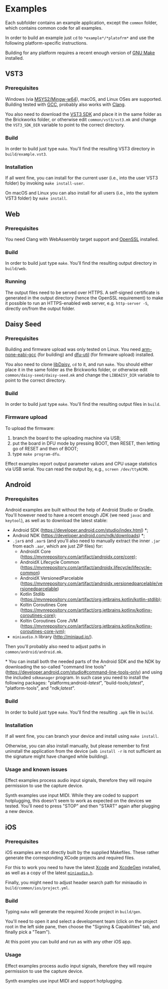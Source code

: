# Examples

Each subfolder contains an example application, except the `common` folder, which contains common code for all examples.

In order to build an example just `cd` to `*example*/*platofrm*` and use the following platform-specific instructions.

Building for any platform requires a recent enough version of [GNU Make](https://www.gnu.org/software/make/) installed.

## VST3

### Prerequisites

Windows (via [MSYS2/Mingw-w64](https://www.msys2.org/)), macOS, and Linux OSes are supported. Building tested with [GCC](https://gcc.gnu.org/), probably also works with [Clang](https://clang.llvm.org/).

You also need to download the [VST3 SDK](https://www.steinberg.net/developers/) and place it in the same folder as the Brickworks folder, or otherwise edit `common/vst3/vst3.mk` and change the `VST3_SDK_DIR` variable to point to the correct directory.

### Build

In order to build just type `make`. You'll find the resulting VST3 directory in `build/example.vst3`.

### Installation

If all went fine, you can install for the current user (i.e., into the user VST3 folder) by invoking `make install-user`.

On macOS and Linux you can also install for all users (i.e., into the system VST3 folder) by `make install`.

## Web

### Prerequisites

You need Clang with WebAssembly target support and [OpenSSL](https://www.openssl.org/) installed.

### Build

In order to build just type `make`. You'll find the resulting output directory in `build/web`.

### Running

The output files need to be served over HTTPS. A self-signed certificate is generated in the output directory (hence the OpenSSL requirement) to make it possible to run an HTTPS-enabled web server, e.g. `http-server -S`,  directly on/from the output folder.

## Daisy Seed

### Prerequisites

Building and firmware upload was only tested on Linux. You need [arm-none-eabi-gcc](https://developer.arm.com/Tools%20and%20Software/GNU%20Toolchain) (for building) and [dfu-util](https://dfu-util.sourceforge.net/) (for firmware upload) installed.

You also need to clone [libDaisy](https://github.com/electro-smith/libDaisy), `cd` to it, and run `make`. You should either place it in the same folder as the Brickworks folder, or otherwise edit `common/daisy-seed/daisy-seed.mk` and change the `LIBDAISY_DIR` variable to point to the correct directory.

### Build

In order to build just type `make`. You'll find the resulting output files in `build`.

### Firmware upload

To upload the firmware:

1. branch the board to the uploading machine via USB;
2. put the board in DFU mode by pressing BOOT, then RESET, then letting go of RESET and then of BOOT;
3. type `make program-dfu`.

Effect examples report output parameter values and CPU usage statistics via USB serial. You can read the output by, e.g., `screen /dev/ttyACM0`.

## Android

### Prerequisites

Android examples are built without the help of Android Studio or Gradle. You'll however need to have a recent enough JDK (we need `javac` and `keytool`), as well as to download the latest stable:

- Android SDK (https://developer.android.com/studio/index.html) \*;
- Android NDK (https://developer.android.com/ndk/downloads) \*;
- `.jar`s and `.aar`s (and you'll also need to manually extract the inner `.jar` from each `.aar`, which are just ZIP files) for:
  - AndroidX Core (https://mvnrepository.com/artifact/androidx.core/core);
  - AndroidX Lifecycle Common (https://mvnrepository.com/artifact/androidx.lifecycle/lifecycle-common)
  - AndroidX VersionedParcelable (https://mvnrepository.com/artifact/androidx.versionedparcelable/versionedparcelable)
  - Kotlin Stdlib (https://mvnrepository.com/artifact/org.jetbrains.kotlin/kotlin-stdlib);
  - Koltin Coroutines Core (https://mvnrepository.com/artifact/org.jetbrains.kotlinx/kotlinx-coroutines-core);
  - Koltin Coroutines Core JVM (https://mvnrepository.com/artifact/org.jetbrains.kotlinx/kotlinx-coroutines-core-jvm);
- `miniaudio.h` library (http://miniaud.io/).

Then you'll probably also need to adjust paths in `common/android/android.mk`.

\* You can install both the needed parts of the Android SDK and the NDK by downloading the so-called "command line tools" (https://developer.android.com/studio#command-line-tools-only) and using the included `sdkmanager` program. In such case you need to install the following packages: "platforms;android-*latest*",  "build-tools;*latest*", "platform-tools", and "ndk;*latest*".

### Build

In order to build just type `make`. You'll find the resulting `.apk` file in `build`.

### Installation

If all went fine, you can branch your device and install using `make install`.

Otherwise, you can also install manually, but please remember to first uninstall the application from the device (`adb install -r` is not sufficient as the signature might have changed while building).

### Usage and known issues

Effect examples process audio input signals, therefore they will require permission to use the capture device.

Synth examples use input MIDI. While they are coded to support hotplugging, this doesn't seem to work as expected on the devices we tested. You'll need to press "STOP" and then "START" again after plugging a new device.

## iOS

### Prerequisites

iOS examples are not directly built by the supplied Makefiles. These rather generate the corresponding XCode projects and required files.

For this to work you need to have the latest [Xcode](https://developer.apple.com/xcode/) and [XcodeGen](https://github.com/yonaskolb/XcodeGen) installed, as well as a copy of the latest [`miniaudio.h`](http://miniaud.io/).

Finally, you might need to adjust header search path for miniaudio in `build/common/ios/project.yml`.

### Build

Typing `make` will generate the required Xcode project in `build/gen`.

You'll need to open it and select a development team (click on the project root in the left side pane, then choose the "Signing & Capabilities" tab, and finally pick a "Team").

At this point you can build and run as with any other iOS app.

### Usage

Effect examples process audio input signals, therefore they will require permission to use the capture device.

Synth examples use input MIDI and support hotplugging.
